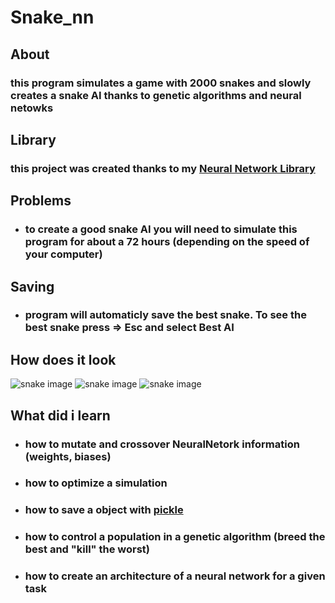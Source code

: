 # Snake_nn

##  About
### this program simulates a game with 2000 snakes and slowly creates a snake AI thanks to genetic algorithms and neural netowks

## Library
### this project was created thanks to my [Neural Network Library](https://github.com/atOliverParkerMorgan/Neural_network-lib) 

## Problems 
* ### to create a good snake AI you will need to simulate this program for about a 72 hours (depending on the speed of your computer)
## Saving
* ### program will automaticly save the best snake. To see the best snake press => Esc and select Best AI
## How does it look
![snake image](https://i.imgur.com/M3cRH4o.png)
![snake image](https://i.imgur.com/gEv8EO8.png)
![snake image](https://i.imgur.com/OF0asGL.png)

## What did i learn 
* ### how to mutate and crossover NeuralNetork information (weights, biases)
* ### how to optimize a simulation
* ### how to save a object with [pickle](https://docs.python.org/2/library/pickle.html)
* ### how to control a population in a genetic algorithm (breed the best and "kill" the worst)
* ### how to create an architecture of a neural network for a given task
